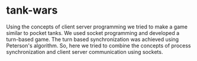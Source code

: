 # tank-wars

Using the concepts of client server programming we tried to make a game similar to pocket tanks. We used socket programming and developed a turn-based game. The turn based synchronization was achieved using Peterson's algorithm. So, here we tried to combine the concepts of process synchronization and client server communication using sockets.
